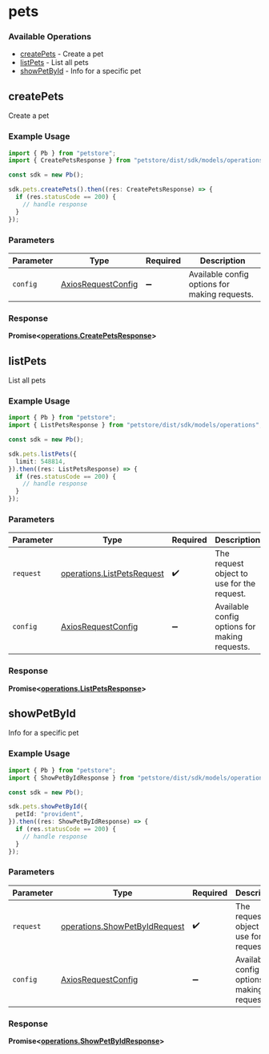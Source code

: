 # pets

### Available Operations

* [createPets](#createpets) - Create a pet
* [listPets](#listpets) - List all pets
* [showPetById](#showpetbyid) - Info for a specific pet

## createPets

Create a pet

### Example Usage

```typescript
import { Pb } from "petstore";
import { CreatePetsResponse } from "petstore/dist/sdk/models/operations";

const sdk = new Pb();

sdk.pets.createPets().then((res: CreatePetsResponse) => {
  if (res.statusCode == 200) {
    // handle response
  }
});
```

### Parameters

| Parameter                                                    | Type                                                         | Required                                                     | Description                                                  |
| ------------------------------------------------------------ | ------------------------------------------------------------ | ------------------------------------------------------------ | ------------------------------------------------------------ |
| `config`                                                     | [AxiosRequestConfig](https://axios-http.com/docs/req_config) | :heavy_minus_sign:                                           | Available config options for making requests.                |


### Response

**Promise<[operations.CreatePetsResponse](../../models/operations/createpetsresponse.md)>**


## listPets

List all pets

### Example Usage

```typescript
import { Pb } from "petstore";
import { ListPetsResponse } from "petstore/dist/sdk/models/operations";

const sdk = new Pb();

sdk.pets.listPets({
  limit: 548814,
}).then((res: ListPetsResponse) => {
  if (res.statusCode == 200) {
    // handle response
  }
});
```

### Parameters

| Parameter                                                                | Type                                                                     | Required                                                                 | Description                                                              |
| ------------------------------------------------------------------------ | ------------------------------------------------------------------------ | ------------------------------------------------------------------------ | ------------------------------------------------------------------------ |
| `request`                                                                | [operations.ListPetsRequest](../../models/operations/listpetsrequest.md) | :heavy_check_mark:                                                       | The request object to use for the request.                               |
| `config`                                                                 | [AxiosRequestConfig](https://axios-http.com/docs/req_config)             | :heavy_minus_sign:                                                       | Available config options for making requests.                            |


### Response

**Promise<[operations.ListPetsResponse](../../models/operations/listpetsresponse.md)>**


## showPetById

Info for a specific pet

### Example Usage

```typescript
import { Pb } from "petstore";
import { ShowPetByIdResponse } from "petstore/dist/sdk/models/operations";

const sdk = new Pb();

sdk.pets.showPetById({
  petId: "provident",
}).then((res: ShowPetByIdResponse) => {
  if (res.statusCode == 200) {
    // handle response
  }
});
```

### Parameters

| Parameter                                                                      | Type                                                                           | Required                                                                       | Description                                                                    |
| ------------------------------------------------------------------------------ | ------------------------------------------------------------------------------ | ------------------------------------------------------------------------------ | ------------------------------------------------------------------------------ |
| `request`                                                                      | [operations.ShowPetByIdRequest](../../models/operations/showpetbyidrequest.md) | :heavy_check_mark:                                                             | The request object to use for the request.                                     |
| `config`                                                                       | [AxiosRequestConfig](https://axios-http.com/docs/req_config)                   | :heavy_minus_sign:                                                             | Available config options for making requests.                                  |


### Response

**Promise<[operations.ShowPetByIdResponse](../../models/operations/showpetbyidresponse.md)>**


